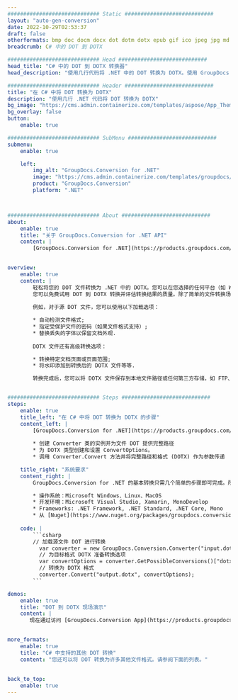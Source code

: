 ```yaml
---
############################# Static ############################
layout: "auto-gen-conversion"
date: 2022-10-29T02:53:37
draft: false
otherformats: bmp doc docm docx dot dotm dotx epub gif ico jpeg jpg md odt ott pdf png psd rtf tex tif tiff txt xps
breadcrumb: C# 中的 DOT 到 DOTX

############################# Head ############################
head_title: "C# 中的 DOT 到 DOTX 转换器"
head_description: "使用几行代码将 .NET 中的 DOT 转换为 DOTX。使用 GroupDocs 文档转换 API 转换 160 多种文件格式。"

############################# Header ############################
title: "在 C# 中将 DOT 转换为 DOTX"
description: "使用几行 .NET 代码将 DOT 转换为 DOTX"
bg_image: "https://cms.admin.containerize.com/templates/aspose/App_Themes/V3/images/bg/header1.png"
bg_overlay: false
button:
    enable: true

############################# SubMenu ############################
submenu:
    enable: true

    left:
        img_alt: "GroupDocs.Conversion for .NET"
        image: "https://cms.admin.containerize.com/templates/groupdocs/images/product-logos/90x90-noborder/groupdocs-conversion-net.png"
        product: "GroupDocs.Conversion"
        platform: ".NET"



############################# About ############################
about:
    enable: true
    title: "关于 GroupDocs.Conversion for .NET API"
    content: |
        [GroupDocs.Conversion for .NET](https://products.groupdocs.com/conversion/net/)可用于转换Microsoft Word、Excel、PowerPoint、PDF、Visio等格式。 GroupDocs.Conversion 是一个独立的 API，适用于需要高性能的后端和内部系统。它不依赖于任何软件，例如 Microsoft 或 Open Office。
    

overview:
    enable: true
    content: |
        轻松将您的 DOT 文件转换为 .NET 中的 DOTX。您可以在您选择的任何平台（如 Windows、Linux、macOS）中仅使用几行 C# 代码行。
        您可以免费试用 DOT 到 DOTX 转换并评估转换结果的质量。除了简单的文件转换场景，您还可以尝试更高级的选项来加载源 DOT 文件和保存输出 DOTX 结果。 
        
        例如，对于源 DOT 文件，您可以使用以下加载选项：

        * 自动检测文件格式;
        * 指定受保护文件的密码（如果文件格式支持）;
        * 替换丢失的字体以保留文档外观.
        
        DOTX 文件还有高级转换选项：

        * 转换特定文档页面或页面范围;
        * 将水印添加到转换后的 DOTX 文件等等.

        转换完成后，您可以将 DOTX 文件保存到本地文件路径或任何第三方存储，如 FTP、Amazon S3、Google Drive、Dropbox 等。请注意 - 将 DOT 转换为 DOTX 无需安装任何额外的软件 - 如 MS Office、Open Office、Adobe Acrobat Reader 等。


############################# Steps ############################
steps:
    enable: true
    title_left: "在 C# 中将 DOT 转换为 DOTX 的步骤"
    content_left: |
        [GroupDocs.Conversion for .NET](https://products.groupdocs.com/conversion/net/) 使开发人员只需几行代码即可轻松地将 DOT 文件转换为 DOTX。
        
        * 创建 Converter 类的实例并为文件 DOT 提供完整路径
        * 为 DOTX 类型创建和设置 ConvertOptions。
        * 调用 Converter.Convert 方法并将完整路径和格式 (DOTX) 作为参数传递

    title_right: "系统要求"
    content_right: |
        GroupDocs.Conversion for .NET 的基本转换只需几个简单的步骤即可完成。所有主要平台和操作系统都支持我们的 API。在执行以下代码之前，请确保您的系统上安装了以下先决条件。

        * 操作系统：Microsoft Windows、Linux、MacOS
        * 开发环境：Microsoft Visual Studio, Xamarin, MonoDevelop
        * Frameworks: .NET Framework, .NET Standard, .NET Core, Mono
        * 从 [Nuget](https://www.nuget.org/packages/groupdocs.conversion) 获取最新的 GroupDocs.Conversion for .NET
         
    code: |
        ```csharp    
        // 加载源文件 DOT 进行转换
          var converter = new GroupDocs.Conversion.Converter("input.dot");
          // 为目标格式 DOTX 准备转换选项
          var convertOptions = converter.GetPossibleConversions()["dotx"].ConvertOptions;
          // 转换为 DOTX 格式
          converter.Convert("output.dotx", convertOptions);
        ```

demos:
    enable: true
    title: "DOT 到 DOTX 现场演示"
    content: |
       现在通过访问 [GroupDocs.Conversion App](https://products.groupdocs.app/conversion/family) 网站将 DOT 转换为 DOTX。在线演示具有以下优点
          

more_formats:
    enable: true
    title: "C# 中支持的其他 DOT 转换"
    content: "您还可以将 DOT 转换为许多其他文件格式。请参阅下面的列表。"
       
       
back_to_top:
    enable: true
---
```

